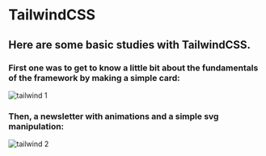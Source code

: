 # TailwindCSS
## Here are some basic studies with TailwindCSS.
 
### First one was to get to know a little bit about the fundamentals of the framework by making a simple card:
![tailwind 1](https://user-images.githubusercontent.com/88687903/207957100-2191ab5b-3631-4358-b462-1012ff357c11.png)

### Then, a newsletter with animations and a simple svg manipulation:
![tailwind 2](https://user-images.githubusercontent.com/88687903/207957393-77fb27ef-84b8-4c8a-a228-27fe823344d2.png)
